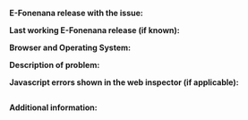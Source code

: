 <!-- READ THIS FIRST:
- If you need additional help with this template please refer to https://www.home-assistant.io/help/reporting_issues/
- Make sure you are running the latest version of E-Fonenana before reporting an issue: https://github.com/home-assistant/home-assistant/releases
- This is for bugs only. Feature and enhancement requests should go in our community forum: https://community.home-assistant.io/c/feature-requests
- Provide as many details as possible. Do not delete any text from this template!
-->

**E-Fonenana release with the issue:**

<!--
- Frontend -> Developer tools -> Info
- Or use this command: hass --version
-->

**Last working E-Fonenana release (if known):**

**Browser and Operating System:**

<!--
Provide details about what browser (and version) you are seeing the issue in. And also which operating system this is on. If possible try to replicate the issue in other browsers and include your findings here.
-->

**Description of problem:**

<!--
Explain what the issue is, and how things should look/behave. If possible provide a screenshot with a description.
-->

**Javascript errors shown in the web inspector (if applicable):**

```

```

**Additional information:**
